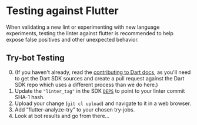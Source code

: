 # Testing against Flutter

When validating a new lint or experimenting with new language experiments, testing the linter
against flutter is recommended to help expose false positives and other unexpected behavior.

## Try-bot Testing
0. (If you haven't already, read the [contributing to Dart docs](https://github.com/dart-lang/sdk/blob/master/CONTRIBUTING.md),
   as you'll need to get the Dart SDK sources and create a pull request against the Dart SDK repo which uses a different
   process than we do here.)
1. Update the `"linter_tag"` in the SDK [`DEPS`](https://github.com/dart-lang/sdk/blob/master/DEPS)
   to point to your linter commit SHA-1 hash.
2. Upload your change (`git cl upload`) and navigate to it in a web browser. 
3. Add “flutter-analyze-try” to your chosen try-jobs.
4. Look at bot results and go from there...

